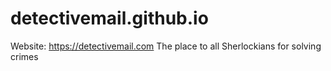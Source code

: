 # detectivemail.github.io

Website: https://detectivemail.com
The place to all Sherlockians for solving crimes
